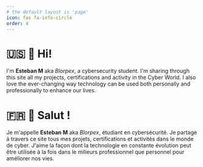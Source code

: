 ```yaml
---
# the default layout is 'page'
icon: fas fa-info-circle
order: 4
---
```


<!-- ![Hero image](/assets/headers/about.png) -->


# 🇺🇸 👋 Hi!

I'm **Esteban M** aka *Blorpex*, a cybersecurity student. I'm sharing through this site all my projects, certifications and activity in the Cyber World. I also love the ever-changing way technology can be used both personally and professionally to enhance our lives.


# 🇫🇷 👋 Salut !

Je m'appelle **Esteban M** aka *Blorpex*, étudiant en cybersécurité. Je partage à travers ce site tous mes projets, certifications et activités dans le monde de cyber. J'aime la façon dont la technologie en constante évolution peut être utilisée à la fois dans le milieurs professionnel que personnel pour améliorer nos vies.
